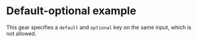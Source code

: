 # Default-optional example

This gear specifies a `default` and `optional` key on the same input, which is not allowed.
